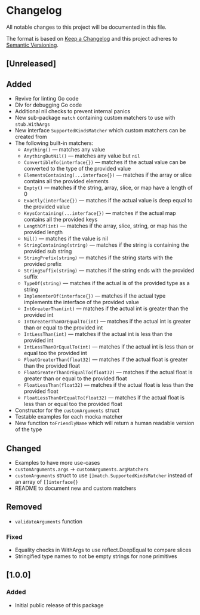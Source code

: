 # Changelog
All notable changes to this project will be documented in this file.

The format is based on [Keep a Changelog](http://keepachangelog.com/en/1.0.0/)
and this project adheres to [Semantic Versioning](http://semver.org/spec/v2.0.0.html).

## [Unreleased]
## Added
- Revive for linting Go code
- Dlv for debugging Go code
- Additional nil checks to prevent internal panics
- New sub-package `match` containing custom matchers to use with `stub.WithArgs`
- New interface `SupportedKindsMatcher` which custom matchers can be created from
- The following built-in matchers:
  - `Anything()` — matches any value
  - `AnythingButNil()` — matches any value but `nil`
  -  `ConvertibleTo(interface{})` — matches if the actual value can be converted to the type of the provided value
  - `ElementsContaining(...interface{})` — matches if the array or slice contains all the provided elements
  - `Empty()` — matches if the string, array, slice, or map have a length of 0
  - `Exactly(interface{})` — matches if the actual value is deep equal to the provided value
  - `KeysContaining(...interface{})` — matches if the actual map contains all the provided keys
  - `LengthOf(int)` — matches if the array, slice, string, or map has the provided length
  - `Nil()` — matches if the value is nil
  - `StringContaining(string)` — matches if the string is containing the provided sub string
  - `StringPrefix(string)` — matches if the string starts with the provided prefix
  - `StringSuffix(string)` — matches if the string ends with the provided suffix
  - `TypeOf(string)` — matches if the actual is of the provided type as a string
  - `ImplementerOf(interface{})` — matches if the actual type implements the interface of the provided value
  - `IntGreaterThan(int)` — matches if the actual int is greater than the provided int
  - `IntGreaterThanOrEqualTo(int)` — matches if the actual int is greater than or equal to the provided int
  - `IntLessThan(int)` — matches if the actual int is less than the provided int
  - `IntLessThanOrEqualTo(int)` — matches if the actual int is less than or equal too the provided int
  - `FloatGreaterThan(float32)` — matches if the actual float is greater than the provided float
  - `FloatGreaterThanOrEqualTo(float32)` — matches if the actual float is greater than or equal to the provided float
  - `FloatLessThan(float32)` — matches if the actual float is less than the provided float
  - `FloatLessThanOrEqualTo(float32)` — matches if the actual float is less than or equal too the provided float
- Constructor for the `customArguments` struct
- Testable examples for each mocka matcher
- New function `toFriendlyName` which will return a human readable version of the type

## Changed
- Examples to have more use-cases
- `customArguments.args` -> `customArguments.argMatchers`
- `customArguments` struct to use `[]match.SupportedKindsMatcher` instead of an array of `[]interface{}`
- README to document new and custom matchers

## Removed
- `validateArguments` function

### Fixed
- Equality checks in WithArgs to use reflect.DeepEqual to compare slices
- Stringified type names to not be empty strings for none primitives

## [1.0.0]
### Added
- Initial public release of this package
